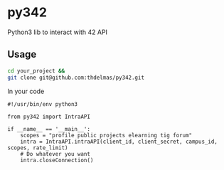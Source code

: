 # py342
Python3 lib to interact with 42 API

## Usage

```sh
cd your_project &&
git clone git@github.com:thdelmas/py342.git
```

In your code
```python3
#!/usr/bin/env python3

from py342 import IntraAPI

if __name__ == '__main__':
	scopes = "profile public projects elearning tig forum"
	intra = IntraAPI.intraAPI(client_id, client_secret, campus_id, scopes, rate_limit)
	# Do whatever you want
	intra.closeConnection()
```
